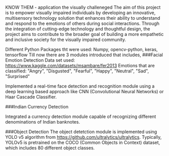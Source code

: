 KNOW THEM - application the visually challeneged
The aim of this project is to empower visually impaired individuals by developing an innovative, multisensory technology solution that enhances their ability to 
understand and respond to the emotions of others during social interactions. Through the integration of cutting-edge technology and thoughtful 
design, the project aims to contribute to the broader goal of building a more empathetic and inclusive society for the visually impaired community.

Different Python Packages tht were used: Numpy, opencv-python, keras, tensorflow
Till now there are 3 modules introduced that includes,
###Facial Emotion Detection 
Data set used: https://www.kaggle.com/datasets/msambare/fer2013
Emotions that are classified: "Angry", "Disgusted", "Fearful", "Happy", "Neutral",  "Sad", "Surprised"

Implemented a real-time face detection and recognition module using a deep learning
based approach like CNN (Convolutional Neural Networks) or Haar Cascade 
Classifier. 

###Indian Currency Detection

Integrated a currency detection module capable of recognizing different 
denominations of Indian banknotes. 

###Object Detection
The object detetction module is implemented using YOLO v5 algorithm from https://github.com/ultralytics/ultralytics.
Typically, YOLOv5 is pretrained on the COCO (Common Objects in Context) dataset, which includes 80 different object classes.

